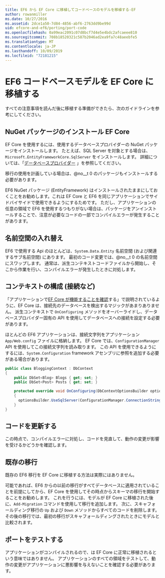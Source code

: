 ```yaml
---
title: EF6 から EF Core に移植してコードベースのモデルを移植する-EF
author: rowanmiller
ms.date: 10/27/2016
ms.assetid: 2dce1a50-7d84-4856-abf6-2763dd9be99d
uid: efcore-and-ef6/porting/port-code
ms.openlocfilehash: 0a99eac2091c07d8bcf7d4e5e4bdc2afcaeee810
ms.sourcegitcommit: 708b18520321c587b2046ad2ea9fa7c48aeebfe5
ms.translationtype: MT
ms.contentlocale: ja-JP
ms.lasthandoff: 10/09/2019
ms.locfileid: "72181215"
---
```

# <a name="porting-an-ef6-code-based-model-to-ef-core"></a>EF6 コードベースモデルを EF Core に移植する

すべての注意事項を読んだ後に移植する準備ができたら、次のガイドラインを参考にしてください。

## <a name="install-ef-core-nuget-packages"></a>NuGet パッケージのインストール EF Core

EF Core を使用するには、使用するデータベースプロバイダーの NuGet パッケージをインストールします。 たとえば、SQL Server を対象とする場合は、`Microsoft.EntityFrameworkCore.SqlServer` をインストールします。 詳細については、「[データベースプロバイダー](../../core/providers/index.md) 」を参照してください。

移行の使用を計画している場合は、@no__t 0 のパッケージもインストールする必要があります。

EF6 NuGet パッケージ (EntityFramework) はインストールされたままにしておくことをお勧めします。これは EF Core と EF6 を同じアプリケーションでサイドバイサイドで使用できるようにするためです。 ただし、アプリケーションの任意の領域で EF6 を使用するつもりがない場合は、パッケージをアンインストールすることで、注意が必要なコードの一部でコンパイルエラーが発生することがあります。

## <a name="swap-namespaces"></a>名前空間の入れ替え

EF6 で使用する Api のほとんどは、`System.Data.Entity` 名前空間 (および関連するサブ名前空間) にあります。 最初のコード変更では、@no__t 0 の名前空間にスワップします。 通常は、派生コンテキストコードファイルから開始し、そこから作業を行い、コンパイルエラーが発生したときに対処します。

## <a name="context-configuration-connection-etc"></a>コンテキストの構成 (接続など)

「アプリケーションで[EF Core が機能することを確認](ensure-requirements.md)する」で説明されているように、EF Core は、接続先のデータベースを検出するマジックがあまりありません。 派生コンテキストで `OnConfiguring` メソッドをオーバーライドし、データベースプロバイダー固有の API を使用してデータベースへの接続を設定する必要があります。

ほとんどの EF6 アプリケーションは、接続文字列をアプリケーション `App/Web.config` ファイルに格納します。 EF Core では、`ConfigurationManager` API を使用してこの接続文字列を読み取ります。 この API を使用できるようにするには、`System.Configuration` framework アセンブリに参照を追加する必要がある場合があります。

``` csharp
public class BloggingContext : DbContext
{
    public DbSet<Blog> Blogs { get; set; }
    public DbSet<Post> Posts { get; set; }

    protected override void OnConfiguring(DbContextOptionsBuilder optionsBuilder)
    {
      optionsBuilder.UseSqlServer(ConfigurationManager.ConnectionStrings["BloggingDatabase"].ConnectionString);
    }
}
```

## <a name="update-your-code"></a>コードを更新する

この時点で、コンパイルエラーに対処し、コードを見直して、動作の変更が影響を受けるかどうかを確認します。

## <a name="existing-migrations"></a>既存の移行

既存の EF6 移行を EF Core に移植する方法は実際にはありません。

可能であれば、EF6 からの以前の移行がすべてデータベースに適用されていることを前提にしてから、EF Core を使用してその時点からスキーマの移行を開始することをお勧めします。 これを行うには、モデルが EF Core に移植された後に、`Add-Migration` コマンドを使用して移行を追加します。 次に、スキャフォールディング移行の `Up` および `Down` メソッドからすべてのコードを削除します。 その後の移行では、最初の移行がスキャフォールディングされたときにモデルと比較されます。

## <a name="test-the-port"></a>ポートをテストする

アプリケーションがコンパイルされるので、は EF Core に正常に移植されるという意味ではありません。 アプリケーションのすべての領域をテストして、動作の変更がアプリケーションに悪影響を与えないことを確認する必要があります。
